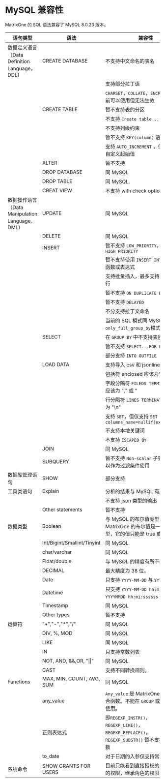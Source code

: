 # **MySQL 兼容性**

MatrixOne 的 SQL 语法兼容了 MySQL 8.0.23 版本。

|  语句类型   | 语法 |  兼容性  |
|  ----  | ----  |  ----  |
| 数据定义语言（Data Definition Language，DDL)  | CREATE DATABASE | 不支持中文命名的表名 |
|   |   | 支持部分拉丁语  |
|   |   | `CHARSET`，`COLLATE`，`ENCRYPTION` 目前可以使用但无法生效 |
|   | CREATE TABLE  | 暂不支持表的分区|
|   |   | 不支持 `Create table .. as` 语句 |
|   |   | 不支持列级约束 |
|   |   | 暂不支持 `KEY(column)` 语法|
| | | 支持 `AUTO_INCREMENT` ，但暂不支持自定义起始值 |
|   | ALTER | 暂不支持  |
|   | DROP DATABASE | 同 MySQL |
|   | DROP TABLE | 同 MySQL.|
||CREAT VIEW|不支持 with check option 子句|
| 数据操作语言（Data Manipulation Language，DML)  |UPDATE|同 MySQL|
||DELETE|同 MySQL|
|| INSERT | 暂不支持 `LOW_PRIORITY`，`DELAYED`，`HIGH_PRIORITY`   |
|   |   | 暂不支持使用 `INSERT INTO VALUES` 函数或表达式|
|   |   | 支持批量插入，最多支持 160,000 行 |
|   |   | 暂不支持 `ON DUPLICATE KEY UPDATE`  |
|   |   | 暂不支持 `DELAYED`  |
|   |   | 不分支持拉丁文命名  |
|   |   | 当前的 SQL 模式同 MySQL 中的 `only_full_group_by`模式 |
|   | SELECT | 在 `GROUP BY` 中不支持表别名 |
|   |   | 暂不支持 `SELECT...FOR UPDATE` 从句  |
|   |   | 部分支持 `INTO OUTFILE` |
|   | LOAD DATA | 支持导入 csv 和 jsonline 文件  |
|   |   | 包括符 enclosed 应该为""  |
|   |   | 字段分隔符 `FILEDS TERMINATED BY` 应该为 "," 或 "|
|   |   | 行分隔符 `LINES TERMINATED BY` 应该为 "\n" |
|   |   | 支持 `SET`，但仅支持 `SET columns_name=nullif(expr1,expr2)` |
|   |   | 不支持本地关键词 |
|   |   | 不支持 `ESCAPED BY` |
| | JOIN | 同 MySQL  |
| | SUBQUERY | 暂不支持 `Non-scalar` 子查询，但可以作为过滤条件使用 |
| 数据库管理语句  | SHOW | 部分支持  |
| 工具类语句 | Explain | 分析的结果与 MySQL 有所不同 |
|||不支持 json 类型的输出|
|   | Other statements | 暂不支持  |
| 数据类型 | Boolean | 与 MySQL 的布尔值类型 int 不同，MatrixOne 的布尔值是一个新的类型，它的值只能是 true 或 false。|
|   | Int/Bigint/Smallint/Tinyint | 同 MySQL  |
|   | char/varchar | 同 MySQL  |
|   | Float/double | 与 MySQL 的精度有所不同  |
| | DECIMAL | 最大精度为 38 位。|
|   | Date | 只支持 `YYYY-MM-DD` 与 `YYYYMMDD` 形式  |
|   | Datetime | 只支持 `YYYY-MM-DD hh:mi:ssssss` 与 `YYYYMMDD hh:mi:ssssss` 形式  |
| | Timestamp | 同 MySQL |
|   | Other types | 暂不支持  |
| 运算符  | "+","-","*","/" | 同 MySQL  |
|   | DIV, %, MOD | 同 MySQL |
|   | LIKE | 同 MySQL |
|   | IN | 只支持常数列表 |
|   | NOT, AND, &&,OR, "\|\|" | 同 MySQL  |
|   | CAST | 支持不同转换规则。 |
| Functions | MAX, MIN, COUNT, AVG, SUM | 同 MySQL |
|  | any_value | `Any_value` 是 MatrixOne 中的一个聚合函数。不能在 `GROUP` 或过滤条件中使用。 |
||正则表达式 | 即`REGEXP_INSTR()`，`REGEXP_LIKE()`，`REGEXP_REPLACE()`，`REGEXP_SUBSTR()`	暂不支持第三个参数|
||to_date|对于日期的入参仅支持常量|
|系统命令|SHOW GRANTS FOR USERS| 目前只能看到直接授权的角色所具有的权限，继承角色的权限不能显示|
